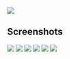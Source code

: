 <image src="Resource/logo.png" >

## Screenshots
<image src="Resource/5.8형/5.8형-1.jpg">
<image src="Resource/5.8형/5.8형-2.jpg">
<image src="Resource/5.8형/5.8형-3.jpg">
<image src="Resource/5.8형/5.8형-4.jpg">
<image src="Resource/5.8형/5.8형-5.jpg">
<image src="Resource/5.8형/5.8형-6.jpg">
